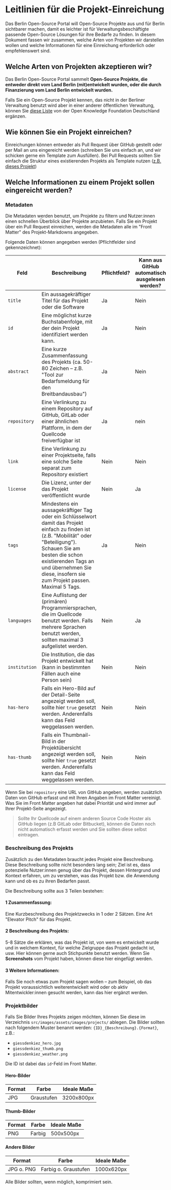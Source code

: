 # Leitlinien für die Projekt-Einreichung

Das Berlin Open-Source Portal will Open-Source Projekte aus und für Berlin sichtbarer machen, damit es leichter ist für Verwaltungsbeschäftigte passende Open-Source Lösungen für ihre Bedarfe zu finden. In diesem Dokument fassen wir zusammen, welche Arten von Projekten wir darstellen wollen und welche Informationen für eine Einreichung erforderlich oder empfehlenswert sind.

## Welche Arten von Projekten akzeptieren wir?

Das Berlin Open-Source Portal sammelt **Open-Source Projekte, die entweder direkt vom Land Berlin (mit)entwickelt wurden, oder die durch Finanzierung vom Land Berlin entwickelt wurden.**

Falls Sie ein Open-Source Projekt kennen, das nicht in der Berliner Verwaltung benutzt wird aber in einer anderer öffentlichen Verwaltung, können Sie [diese Liste](https://github.com/okfde/awesome-behoerden-floss) von der Open Knowledge Foundation Deutschland ergänzen.

## Wie können Sie ein Projekt einreichen?

Einreichungen können entweder als Pull Request über GitHub gestellt oder per Mail an uns eingereicht werden (schreiben Sie uns einfach an, und wir schicken gerne ein Template zum Ausfüllen). Bei Pull Requests sollten Sie einfach die Struktur eines existierenden Projekts als Template nutzen ([z.B. dieses Projekt](https://github.com/technologiestiftung/berlin-open-source-portal/blob/main/src/projects/breitband.md))

## Welche Informationen zu einem Projekt sollen eingereicht werden?

### Metadaten

Die Metadaten werden benutzt, um Projekte zu filtern und Nutzer:innen einen schnellen Überblick über Projekte anzubieten. Falls Sie ein Projekt über ein Pull Request einreichen, werden die Metadaten alle im "Front Matter" des Projekt-Markdowns angegeben.

Folgende Daten können angegeben werden (Pflichtfelder sind gekennzeichnet):

| Feld          | Beschreibung                                                                                                                                                                                                                                                               | Pflichtfeld? | Kann aus GitHub automatisch ausgelesen werden? |
| ------------- | -------------------------------------------------------------------------------------------------------------------------------------------------------------------------------------------------------------------------------------------------------------------------- | ------------ | ---------------------------------------------- |
| `title`       | Ein aussagekräftiger Titel für das Projekt oder die Software                                                                                                                                                                                                               | Ja           | Nein                                           |
| `id`          | Eine möglichst kurze Buchstabenfolge, mit der dein Projekt identifiziert werden kann.                                                                                                                                                                                      | Ja           | Nein                                           |
| `abstract`    | Eine kurze Zusammenfassung des Projekts (ca. 50-80 Zeichen – z.B. "Tool zur Bedarfsmeldung für den Breitbandausbau")                                                                                                                                                       | Ja           | Nein                                           |
| `repository`  | Eine Verlinkung zu einem Repository auf GitHub, GitLab oder einer ähnlichen Plattform, in dem der Quellcode freiverfügbar ist                                                                                                                                              | Ja           | nein                                           |
| `link`        | Eine Verlinkung zu einer Projektseite, falls eine solche Seite separat zum Repository existiert                                                                                                                                                                            | Nein         | Nein                                           |
| `license`     | Die Lizenz, unter der das Projekt veröffentlicht wurde                                                                                                                                                                                                                     | Nein         | Ja                                             |
| `tags`        | Mindestens ein aussagekräftiger Tag oder ein Schlüsselwort damit das Projekt einfach zu finden ist (z.B. "Mobilität" oder "Beteiligung"). Schauen Sie am besten die schon existierenden Tags an und übernehmen Sie diese, insofern sie zum Projekt passen. Maximal 5 Tags. | Ja           | Nein                                           |
| `languages`   | Eine Auflistung der (primären) Programmiersprachen, die im Quellcode benutzt werden. Falls mehrere Sprachen benutzt werden, sollten maximal 3 aufgelistet werden.                                                                                                          | Nein         | Ja                                             |
| `institution` | Die Institution, die das Projekt entwickelt hat (kann in bestimmten Fällen auch eine Person sein)                                                                                                                                                                          | Nein         | Nein                                           |
| `has-hero`    | Falls ein Hero-Bild auf der Detail-Seite angezeigt werden soll, sollte hier `true` gesetzt werden. Anderenfalls kann das Feld weggelassen werden.                                                                                                                          | Nein         | Nein                                           |
| `has-thumb`   | Falls ein Thumbnail-Bild in der Projektübersicht angezeigt werden soll, sollte hier `true` gesetzt werden. Anderenfalls kann das Feld weggelassen werden.                                                                                                                  | Nein         | Nein                                           |

Wenn Sie bei `repository` eine URL von GitHub angeben, werden zusätzlich Daten von GitHub erfasst und mit Ihren Angaben im Front Matter vereinigt. Was Sie im Front Matter angeben hat dabei Priorität und wird immer auf Ihrer Projekt-Seite angezeigt.

> Sollte Ihr Quellcode auf einem anderen Source Code Hoster als GitHub liegen (z.B GitLab oder Bitbucket), können die Daten noch nicht automatisch erfasst werden und Sie sollten diese selbst eintragen.

### Beschreibung des Projekts

Zusätzlich zu den Metadaten braucht jedes Projekt eine Beschreibung. Diese Beschreibung sollte nicht besonders lang sein; Ziel ist es, dass potenzielle Nutzer:innen genug über das Projekt, dessen Hintergrund und Kontext erfahren, um zu verstehen, was das Projekt bzw. die Anwendung kann und ob es zu ihren Bedarfen passt.

Die Beschreibung sollte aus 3 Teilen bestehen:

#### 1 Zusammenfassung:

Eine Kurzbeschreibung des Projektzwecks in 1 oder 2 Sätzen. Eine Art "Elevator Pitch" für das Projekt.

#### 2 Beschreibung des Projekts:

5-8 Sätze die erklären, was das Projekt ist, von wem es entwickelt wurde und in welchem Kontext, für welche Zielgruppe das Projekt gedacht ist, usw. Hier können gerne auch Stichpunkte benutzt werden. Wenn Sie **Screenshots** vom Projekt haben, können diese hier eingefügt werden.

#### 3 Weitere Informationen:

Falls Sie noch etwas zum Projekt sagen wollen – zum Beispiel, ob das Projekt voraussichtlich weiterentwickelt wird oder ob aktiv Mitentwickler:innen gesucht werden, kann das hier ergänzt werden.

### Projektbilder

Falls Sie Bilder Ihres Projekts zeigen möchten, können Sie diese im Verzeichnis `src/images/assets/images/projects/` ablegen. Die Bilder sollten nach folgendem Muster benannt werden: `{ID}_{Beschreibung}.{Format}`, z.B.:

- `giessdenkiez_hero.jpg`
- `giessdenkiez_thumb.png`
- `giessdenkiez_weather.png`

Die ID ist dabei das `id`-Feld im Front Matter.

#### Hero-Bilder

| Format | Farbe      | Ideale Maße |
| ------ | ---------- | ----------- |
| JPG    | Graustufen | 3200x800px  |

#### Thumb-Bilder

| Format | Farbe  | Ideale Maße |
| ------ | ------ | ----------- |
| PNG    | Farbig | 500x500px   |

#### Andere Bilder

| Format     | Farbe                | Ideale Maße |
| ---------- | -------------------- | ----------- |
| JPG o. PNG | Farbig o. Graustufen | 1000x620px  |

Alle Bilder sollten, wenn möglich, komprimiert sein.
